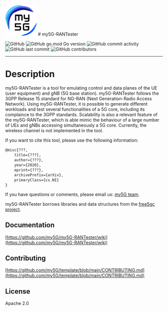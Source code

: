 <img width="20%" src="docs/media/img/my5g-logo.png" alt="my5g-core"/>
# my5G-RANTester

![GitHub](https://img.shields.io/github/license/my5G/my5G-RANTester?color=blue) 
![GitHub go.mod Go version](https://img.shields.io/github/go-mod/go-version/my5G/my5G-RANTester) ![GitHub commit activity](https://img.shields.io/github/commit-activity/y/my5G/my5G-RANTester) 
![GitHub last commit](https://img.shields.io/github/last-commit/my5G/my5G-RANTester)
![GitHub contributors](https://img.shields.io/github/contributors/my5G/my5G-RANTester)

----
# Description

my5G-RANTester is a tool for emulating control and data planes of the UE (user equipment) and gNB (5G base station). my5G-RANTester follows the 3GPP Release 15 standard for NG-RAN (Next Generation-Radio Access Network). Using my5G-RANTester, it is possible to generate different workloads and test several functionalities of a 5G core, including its complaince to the 3GPP standards. Scalability is also a relevant feature of the my5G-RANTester, which is able mimic the behaviour of a large number of UEs and gNBs accessing simultaneously a 5G core. Currently, the wireless channel is not implemented in the tool.

If you want to cite this tool, please use the following information:
```
@misc{???,
    title={???},
    author={???},
    year={2020},
    eprint={???},
    archivePrefix={arXiv},
    primaryClass={cs.NI}
}
```
If you have questions or comments, please email us: [my5G team](mailto:my5G.initiative@gmail.com). 

my5G-RANTester borrows libraries and data structures from the [free5gc project](https://github.com/free5gc/free5gc).


## Documentation

[https://github.com/my5G/my5G-RANTester/wiki](https://github.com/my5G/my5G-RANTester/wiki)

## Contributing

[https://github.com/my5G/template/blob/main/CONTRIBUTING.md](https://github.com/my5G/template/blob/main/CONTRIBUTING.md)

## License

Apache 2.0
